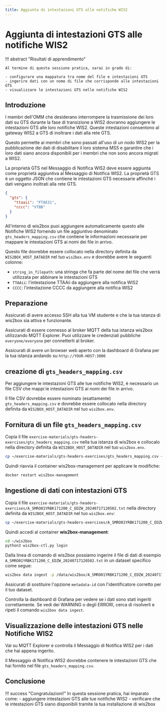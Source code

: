 ```yaml
---
title: Aggiunta di intestazioni GTS alle notifiche WIS2
---
```


# Aggiunta di intestazioni GTS alle notifiche WIS2

!!! abstract "Risultati di apprendimento"

    Al termine di questa sessione pratica, sarai in grado di:
    
    - configurare una mappatura tra nome del file e intestazioni GTS
    - ingerire dati con un nome di file che corrisponde alle intestazioni GTS
    - visualizzare le intestazioni GTS nelle notifiche WIS2

## Introduzione

I membri dell'OMM che desiderano interrompere la trasmissione dei loro dati su GTS durante la fase di transizione a WIS2 dovranno aggiungere le intestazioni GTS alle loro notifiche WIS2. Queste intestazioni consentono al gateway WIS2 a GTS di inoltrare i dati alla rete GTS.

Questo permette ai membri che sono passati all'uso di un nodo WIS2 per la pubblicazione dei dati di disabilitare il loro sistema MSS e garantire che i loro dati siano ancora disponibili per i membri che non sono ancora migrati a WIS2.

La proprietà GTS nel Messaggio di Notifica WIS2 deve essere aggiunta come proprietà aggiuntiva al Messaggio di Notifica WIS2. La proprietà GTS è un oggetto JSON che contiene le intestazioni GTS necessarie affinché i dati vengano inoltrati alla rete GTS.

```json
{
  "gts": {
    "ttaaii": "FTAE31",
    "cccc": "VTBB"
  }
}
```

All'interno di wis2box puoi aggiungere automaticamente questo alle Notifiche WIS2 fornendo un file aggiuntivo denominato `gts_headers_mapping.csv` che contiene le informazioni necessarie per mappare le intestazioni GTS ai nomi dei file in arrivo.

Questo file dovrebbe essere collocato nella directory definita da `WIS2BOX_HOST_DATADIR` nel tuo `wis2box.env` e dovrebbe avere le seguenti colonne:

- `string_in_filepath`: una stringa che fa parte del nome del file che verrà utilizzata per abbinare le intestazioni GTS
- `TTAAii`: l'intestazione TTAAii da aggiungere alla notifica WIS2
- `CCCC`: l'intestazione CCCC da aggiungere alla notifica WIS2

## Preparazione

Assicurati di avere accesso SSH alla tua VM studente e che la tua istanza di wis2box sia attiva e funzionante.

Assicurati di essere connesso al broker MQTT della tua istanza wis2box utilizzando MQTT Explorer. Puoi utilizzare le credenziali pubbliche `everyone/everyone` per connetterti al broker.

Assicurati di avere un browser web aperto con la dashboard di Grafana per la tua istanza andando su `http://YOUR-HOST:3000`

## creazione di `gts_headers_mapping.csv`

Per aggiungere le intestazioni GTS alle tue notifiche WIS2, è necessario un file CSV che mappi le intestazioni GTS ai nomi dei file in arrivo.

Il file CSV dovrebbe essere nominato (esattamente) `gts_headers_mapping.csv` e dovrebbe essere collocato nella directory definita da `WIS2BOX_HOST_DATADIR` nel tuo `wis2box.env`. 

## Fornitura di un file `gts_headers_mapping.csv`
    
Copia il file `exercise-materials/gts-headers-exercises/gts_headers_mapping.csv` nella tua istanza di wis2box e collocalo nella directory definita da `WIS2BOX_HOST_DATADIR` nel tuo `wis2box.env`.

```bash
cp ~/exercise-materials/gts-headers-exercises/gts_headers_mapping.csv ~/wis2box-data
```

Quindi riavvia il container wis2box-management per applicare le modifiche:

```bash
docker restart wis2box-management
```

## Ingestione di dati con intestazioni GTS

Copia il file `exercise-materials/gts-headers-exercises/A_SMRO01YRBK171200_C_EDZW_20240717120502.txt` nella directory definita da `WIS2BOX_HOST_DATADIR` nel tuo `wis2box.env`:

```bash
cp ~/exercise-materials/gts-headers-exercises/A_SMRO01YRBK171200_C_EDZW_20240717120502.txt ~/wis2box-data
```

Quindi accedi al container **wis2box-management**:

```bash
cd ~/wis2box
python3 wis2box-ctl.py login
```

Dalla linea di comando di wis2box possiamo ingerire il file di dati di esempio `A_SMRO01YRBK171200_C_EDZW_20240717120502.txt` in un dataset specifico come segue:

```bash
wis2box data ingest -p /data/wis2box/A_SMRO01YRBK171200_C_EDZW_20240717120502.txt --metadata-id urn:wmo:md:not-my-centre:core.surface-based-observations.synop
```

Assicurati di sostituire l'opzione `metadata-id` con l'identificatore corretto per il tuo dataset.

Controlla la dashboard di Grafana per vedere se i dati sono stati ingeriti correttamente. Se vedi dei WARNING o degli ERRORI, cerca di risolverli e ripeti il comando `wis2box data ingest`.

## Visualizzazione delle intestazioni GTS nelle Notifiche WIS2

Vai su MQTT Explorer e controlla il Messaggio di Notifica WIS2 per i dati che hai appena ingerito.

Il Messaggio di Notifica WIS2 dovrebbe contenere le intestazioni GTS che hai fornito nel file `gts_headers_mapping.csv`.

## Conclusione

!!! success "Congratulazioni!"
    In questa sessione pratica, hai imparato come:
      - aggiungere intestazioni GTS alle tue notifiche WIS2
      - verificare che le intestazioni GTS siano disponibili tramite la tua installazione di wis2box